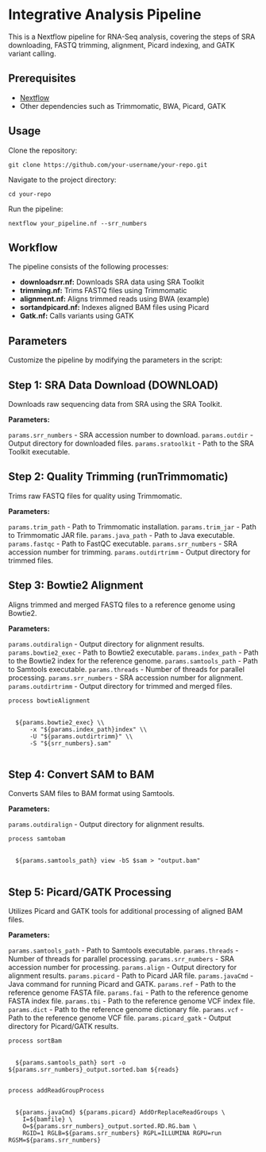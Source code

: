 
</body>
</html>

<h1>Integrative Analysis Pipeline</h1>

<p>This is a Nextflow pipeline for RNA-Seq analysis, covering the steps of SRA downloading, FASTQ trimming, alignment, Picard indexing, and GATK variant calling.</p>

<h2>Prerequisites</h2>

<ul>
  <li><a href="https://www.nextflow.io/">Nextflow</a></li>
  <li>Other dependencies such as Trimmomatic, BWA, Picard, GATK</li>
</ul>

<h2>Usage</h2>

<p>Clone the repository:</p>
<code>git clone https://github.com/your-username/your-repo.git</code>

<p>Navigate to the project directory:</p>
<code>cd your-repo</code>

<p>Run the pipeline:</p>
<code>nextflow your_pipeline.nf --srr_numbers </code>
<h2>Workflow</h2>

<p>The pipeline consists of the following processes:</p>

<ul>
  <li><strong>downloadsrr.nf:</strong> Downloads SRA data using SRA Toolkit</li>
  <li><strong>trimming.nf:</strong> Trims FASTQ files using Trimmomatic</li>
  <li><strong>alignment.nf:</strong> Aligns trimmed reads using BWA (example)</li>
  <li><strong>sortandpicard.nf:</strong> Indexes aligned BAM files using Picard</li>
  <li><strong>Gatk.nf:</strong> Calls variants using GATK</li>
</ul>

<h2>Parameters</h2>

<p>Customize the pipeline by modifying the parameters in the script:</p>

<!-- Step 1: DOWNLOAD -->
<h2>Step 1: SRA Data Download (DOWNLOAD)</h2>
<p>Downloads raw sequencing data from SRA using the SRA Toolkit.</p>
<p><strong>Parameters:</strong></p>
<code>params.srr_numbers</code> - SRA accession number to download.
<code>params.outdir</code> - Output directory for downloaded files.
<code>params.sratoolkit</code> - Path to the SRA Toolkit executable.

<!-- Step 2: Trimming (runTrimmomatic) -->
<h2>Step 2: Quality Trimming (runTrimmomatic)</h2>
<p>Trims raw FASTQ files for quality using Trimmomatic.</p>
<p><strong>Parameters:</strong></p>
<code>params.trim_path</code> - Path to Trimmomatic installation.
<code>params.trim_jar</code> - Path to Trimmomatic JAR file.
<code>params.java_path</code> - Path to Java executable.
<code>params.fastqc</code> - Path to FastQC executable.
<code>params.srr_numbers</code> - SRA accession number for trimming.
<code>params.outdirtrimm</code> - Output directory for trimmed files.
<!-- Step 3: Bowtie2 Alignment (bowtieAlignment) -->
<h2>Step 3: Bowtie2 Alignment</h2>
<p>Aligns trimmed and merged FASTQ files to a reference genome using Bowtie2.</p>
<p><strong>Parameters:</strong></p>
<code>params.outdiralign</code> - Output directory for alignment results.
<code>params.bowtie2_exec</code> - Path to Bowtie2 executable.
<code>params.index_path</code> - Path to the Bowtie2 index for the reference genome.
<code>params.samtools_path</code> - Path to Samtools executable.
<code>params.threads</code> - Number of threads for parallel processing.
<code>params.srr_numbers</code> - SRA accession number for alignment.
<code>params.outdirtrimm</code> - Output directory for trimmed and merged files.

<!-- Bowtie2 Alignment Process -->
<code>process bowtieAlignment</code>
<pre>
  <code>
  ${params.bowtie2_exec} \\
      -x "${params.index_path}index" \\
      -U "${params.outdirtrimm}" \\
      -S "${srr_numbers}.sam"
  </code>
</pre>

<!-- SAM to BAM Conversion (samtobam) -->
<h2>Step 4: Convert SAM to BAM</h2>
<p>Converts SAM files to BAM format using Samtools.</p>
<p><strong>Parameters:</strong></p>
<code>params.outdiralign</code> - Output directory for alignment results.

<!-- SAM to BAM Conversion Process -->
<code>process samtobam</code>
<pre>
  <code>
  ${params.samtools_path} view -bS $sam > "output.bam"
  </code>
</pre>
<!-- Step 5: Picard/GATK Processing -->
<h2>Step 5: Picard/GATK Processing</h2>
<p>Utilizes Picard and GATK tools for additional processing of aligned BAM files.</p>
<p><strong>Parameters:</strong></p>
<code>params.samtools_path</code> - Path to Samtools executable.
<code>params.threads</code> - Number of threads for parallel processing.
<code>params.srr_numbers</code> - SRA accession number for processing.
<code>params.align</code> - Output directory for alignment results.
<code>params.picard</code> - Path to Picard JAR file.
<code>params.javaCmd</code> - Java command for running Picard and GATK.
<code>params.ref</code> - Path to the reference genome FASTA file.
<code>params.fai</code> - Path to the reference genome FASTA index file.
<code>params.tbi</code> - Path to the reference genome VCF index file.
<code>params.dict</code> - Path to the reference genome dictionary file.
<code>params.vcf</code> - Path to the reference genome VCF file.
<code>params.picard_gatk</code> - Output directory for Picard/GATK results.

<!-- Sort BAM files (sortBam) -->
<code>process sortBam</code>
<pre>
  <code>
  ${params.samtools_path} sort -o ${params.srr_numbers}_output.sorted.bam ${reads}
  </code>
</pre>

<!-- Add Read Groups (addReadGroupProcess) -->
<code>process addReadGroupProcess</code>
<pre>
  <code>
  ${params.javaCmd} ${params.picard} AddOrReplaceReadGroups \
    I=${bamfile} \
    O=${params.srr_numbers}_output.sorted.RD.RG.bam \
    RGID=1 RGLB=${params.srr_numbers} RGPL=ILLUMINA RGPU=run RGSM=${params.srr_numbers}
  </code>
</pre>






</body>
</html>
